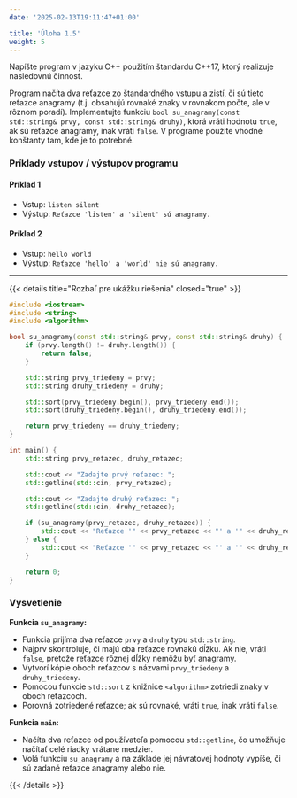 ```yaml
---
date: '2025-02-13T19:11:47+01:00'

title: 'Úloha 1.5'
weight: 5
---
```


Napíšte program v jazyku C++ použitím štandardu C++17, ktorý realizuje nasledovnú činnosť.

Program načíta dva reťazce zo štandardného vstupu a zistí, či sú tieto reťazce anagramy (t.j. obsahujú rovnaké znaky v
rovnakom počte, ale v rôznom poradí). Implementujte funkciu
`bool su_anagramy(const std::string& prvy, const std::string& druhy)`, ktorá vráti hodnotu `true`, ak sú reťazce
anagramy, inak vráti `false`. V programe použite vhodné konštanty tam, kde je to potrebné.

### Príklady vstupov / výstupov programu

#### Príklad 1

- Vstup: `listen silent`
- Výstup: `Reťazce 'listen' a 'silent' sú anagramy.`

#### Príklad 2

- Vstup: `hello world`
- Výstup: `Reťazce 'hello' a 'world' nie sú anagramy.`

---

{{< details title="Rozbaľ pre ukážku riešenia" closed="true" >}}

```cpp
#include <iostream>
#include <string>
#include <algorithm>

bool su_anagramy(const std::string& prvy, const std::string& druhy) {
    if (prvy.length() != druhy.length()) {
        return false;
    }

    std::string prvy_triedeny = prvy;
    std::string druhy_triedeny = druhy;

    std::sort(prvy_triedeny.begin(), prvy_triedeny.end());
    std::sort(druhy_triedeny.begin(), druhy_triedeny.end());

    return prvy_triedeny == druhy_triedeny;
}

int main() {
    std::string prvy_retazec, druhy_retazec;

    std::cout << "Zadajte prvý reťazec: ";
    std::getline(std::cin, prvy_retazec);

    std::cout << "Zadajte druhý reťazec: ";
    std::getline(std::cin, druhy_retazec);

    if (su_anagramy(prvy_retazec, druhy_retazec)) {
        std::cout << "Reťazce '" << prvy_retazec << "' a '" << druhy_retazec << "' sú anagramy." << std::endl;
    } else {
        std::cout << "Reťazce '" << prvy_retazec << "' a '" << druhy_retazec << "' nie sú anagramy." << std::endl;
    }

    return 0;
}
```

### Vysvetlenie

**Funkcia `su_anagramy`:**

- Funkcia prijíma dva reťazce `prvy` a `druhy` typu `std::string`.
- Najprv skontroluje, či majú oba reťazce rovnakú dĺžku. Ak nie, vráti `false`, pretože reťazce rôznej dĺžky nemôžu byť
  anagramy.
- Vytvorí kópie oboch reťazcov s názvami `prvy_triedeny` a `druhy_triedeny`.
- Pomocou funkcie `std::sort` z knižnice `<algorithm>` zotriedi znaky v oboch reťazcoch.
- Porovná zotriedené reťazce; ak sú rovnaké, vráti `true`, inak vráti `false`.

**Funkcia `main`:**

- Načíta dva reťazce od používateľa pomocou `std::getline`, čo umožňuje načítať celé riadky vrátane medzier.
- Volá funkciu `su_anagramy` a na základe jej návratovej hodnoty vypíše, či sú zadané reťazce anagramy alebo nie.

{{< /details >}}
